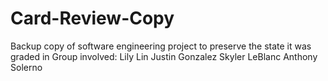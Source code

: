 # Card-Review-Copy
Backup copy of software engineering project to preserve the state it was graded in
Group involved:
Lily Lin
Justin Gonzalez
Skyler LeBlanc
Anthony Solerno
